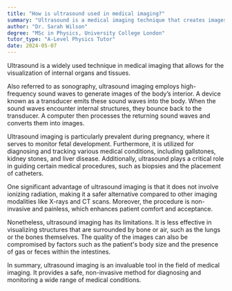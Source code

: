 ```yaml
---
title: "How is ultrasound used in medical imaging?"
summary: "Ultrasound is a medical imaging technique that creates images of internal organs and tissues, aiding in diagnosis and monitoring of various health conditions."
author: "Dr. Sarah Wilson"
degree: "MSc in Physics, University College London"
tutor_type: "A-Level Physics Tutor"
date: 2024-05-07
---
```


Ultrasound is a widely used technique in medical imaging that allows for the visualization of internal organs and tissues.

Also referred to as sonography, ultrasound imaging employs high-frequency sound waves to generate images of the body’s interior. A device known as a transducer emits these sound waves into the body. When the sound waves encounter internal structures, they bounce back to the transducer. A computer then processes the returning sound waves and converts them into images.

Ultrasound imaging is particularly prevalent during pregnancy, where it serves to monitor fetal development. Furthermore, it is utilized for diagnosing and tracking various medical conditions, including gallstones, kidney stones, and liver disease. Additionally, ultrasound plays a critical role in guiding certain medical procedures, such as biopsies and the placement of catheters.

One significant advantage of ultrasound imaging is that it does not involve ionizing radiation, making it a safer alternative compared to other imaging modalities like X-rays and CT scans. Moreover, the procedure is non-invasive and painless, which enhances patient comfort and acceptance.

Nonetheless, ultrasound imaging has its limitations. It is less effective in visualizing structures that are surrounded by bone or air, such as the lungs or the bones themselves. The quality of the images can also be compromised by factors such as the patient's body size and the presence of gas or feces within the intestines.

In summary, ultrasound imaging is an invaluable tool in the field of medical imaging. It provides a safe, non-invasive method for diagnosing and monitoring a wide range of medical conditions.
    